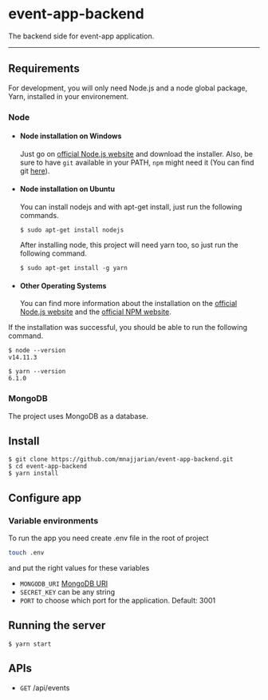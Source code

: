 # event-app-backend

The backend side for event-app application.

---
## Requirements

For development, you will only need Node.js and a node global package, Yarn, installed in your environement.

### Node
- #### Node installation on Windows

  Just go on [official Node.js website](https://nodejs.org/) and download the installer.
Also, be sure to have `git` available in your PATH, `npm` might need it (You can find git [here](https://git-scm.com/)).

- #### Node installation on Ubuntu

  You can install nodejs and with apt-get install, just run the following commands.

      $ sudo apt-get install nodejs
      
  After installing node, this project will need yarn too, so just run the following command.
  
      $ sudo apt-get install -g yarn

- #### Other Operating Systems
  You can find more information about the installation on the [official Node.js website](https://nodejs.org/) and the [official NPM website](https://npmjs.org/).

If the installation was successful, you should be able to run the following command.

    $ node --version
    v14.11.3

    $ yarn --version
    6.1.0

### MongoDB
The project uses MongoDB as a database.

## Install

    $ git clone https://github.com/mnajjarian/event-app-backend.git
    $ cd event-app-backend
    $ yarn install

## Configure app

### Variable environments
To run the app you need create .env file in the root of project
```sh
touch .env
```

and put the right values for these variables

- `MONGODB_URI` [MongoDB URI](https://docs.mongodb.com/manual/reference/connection-string/)
- `SECRET_KEY` can be any string
- `PORT` to choose which port for the application. Default: 3001

## Running the server

    $ yarn start
    
## APIs

- `GET` /api/events 
